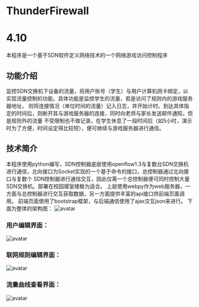 # ThunderFirewall
# 4.10
本程序是一个基于SDN软件定义网络技术的一个网络游戏访问控制程序
## 功能介绍
监控SDN交换机下设备的流量，将用户账号（学生）与用户计算机网卡绑定，以实现流量控制的功能。具体功能是监控学生的流量，若是访问了规则内的游戏服务器地址， 则将连接情况（单位时间的流量）记入日志，并开始计时。到达具体指定的时间后，则断开其与游戏服务器的连接，同时向老师与家长发送邮件通知，但是规则外的流量 不受限制也不做记录。在学生休息了一段时间后（如5小时，演示时为了方便，时间设定得比较短），便可继续与游戏服务器进行通信。
## 技术简介
本程序使用python编写，SDN控制器底层使用openflow1.3与复数台SDN交换机进行通信，北向接口为Socket实现的一个基于命令的接口，总控制器通过北向接口与复数个 SDN控制器进行通信交互，因此仅需一个总控制器便可同时控制大量SDN交换机。部署在校园寝室楼极为适合。
上层使用webpy作为web服务器，一方面与总控制器进行交互获取数据，另一方面提供丰富的api接口供前端页面调用。
前端页面使用了bootstrap框架，与后端通信使用了ajax交互json来进行。
下面为整体的架构图：
![avatar](http://45.78.37.214/static/Proj8_01.png)

### 用户编辑界面：
![avatar](http://45.78.37.214/static/Proj8_02.png)

### 联网规则编辑界面：
![avatar](http://45.78.37.214/static/Proj8_03.png)

### 流量曲线查看界面：
![avatar](http://45.78.37.214/static/Proj8_04.png)
